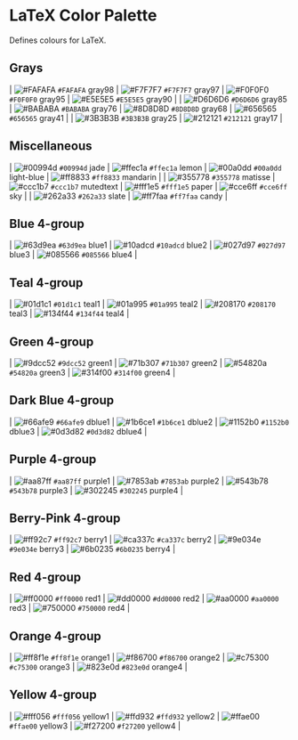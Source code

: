 # LaTeX Color Palette

Defines colours for LaTeX.

## Grays
| ![#FAFAFA](https://placehold.co/15x15/FAFAFA/FAFAFA.png) `#FAFAFA` gray98 | ![#F7F7F7](https://placehold.co/15x15/F7F7F7/F7F7F7.png) `#F7F7F7` gray97 | ![#F0F0F0](https://placehold.co/15x15/F0F0F0/F0F0F0.png) `#F0F0F0` gray95 | ![#E5E5E5](https://placehold.co/15x15/E5E5E5/E5E5E5.png) `#E5E5E5` gray90 |
| ![#D6D6D6](https://placehold.co/15x15/D6D6D6/D6D6D6.png) `#D6D6D6` gray85 | ![#BABABA](https://placehold.co/15x15/BABABA/BABABA.png) `#BABABA` gray76 | ![#8D8D8D](https://placehold.co/15x15/8D8D8D/8D8D8D.png) `#8D8D8D` gray68 | ![#656565](https://placehold.co/15x15/656565/656565.png) `#656565` gray41 |
| ![#3B3B3B](https://placehold.co/15x15/3B3B3B/3B3B3B.png) `#3B3B3B` gray25 | ![#212121](https://placehold.co/15x15/212121/212121.png) `#212121` gray17 |


## Miscellaneous
| ![#00994d](https://placehold.co/15x15/00994d/00994d.png) `#00994d` jade | ![#ffec1a](https://placehold.co/15x15/ffec1a/ffec1a.png) `#ffec1a` lemon | ![#00a0dd](https://placehold.co/15x15/00a0dd/00a0dd.png) `#00a0dd` light-blue | ![#ff8833](https://placehold.co/15x15/ff8833/ff8833.png) `#ff8833` mandarin |
| ![#355778](https://placehold.co/15x15/355778/355778.png) `#355778` matisse | ![#ccc1b7](https://placehold.co/15x15/ccc1b7/ccc1b7.png) `#ccc1b7` mutedtext | ![#fff1e5](https://placehold.co/15x15/fff1e5/fff1e5.png) `#fff1e5` paper | ![#cce6ff](https://placehold.co/15x15/cce6ff/cce6ff.png) `#cce6ff` sky |
| ![#262a33](https://placehold.co/15x15/262a33/262a33.png) `#262a33` slate | ![#ff7faa](https://placehold.co/15x15/ff7faa/ff7faa.png) `#ff7faa` candy |


## Blue 4-group
| ![#63d9ea](https://placehold.co/15x15/63d9ea/63d9ea.png) `#63d9ea` blue1 | ![#10adcd](https://placehold.co/15x15/10adcd/10adcd.png) `#10adcd` blue2 | ![#027d97](https://placehold.co/15x15/027d97/027d97.png) `#027d97` blue3 | ![#085566](https://placehold.co/15x15/085566/085566.png) `#085566` blue4 |


## Teal 4-group
| ![#01d1c1](https://placehold.co/15x15/01d1c1/01d1c1.png) `#01d1c1` teal1 | ![#01a995](https://placehold.co/15x15/01a995/01a995.png) `#01a995` teal2 | ![#208170](https://placehold.co/15x15/208170/208170.png) `#208170` teal3 | ![#134f44](https://placehold.co/15x15/134f44/134f44.png) `#134f44` teal4 |


## Green 4-group
| ![#9dcc52](https://placehold.co/15x15/9dcc52/9dcc52.png) `#9dcc52` green1 | ![#71b307](https://placehold.co/15x15/71b307/71b307.png) `#71b307` green2 | ![#54820a](https://placehold.co/15x15/54820a/54820a.png) `#54820a` green3 | ![#314f00](https://placehold.co/15x15/314f00/314f00.png) `#314f00` green4 |


## Dark Blue 4-group
| ![#66afe9](https://placehold.co/15x15/66afe9/66afe9.png) `#66afe9` dblue1 | ![#1b6ce1](https://placehold.co/15x15/1b6ce1/1b6ce1.png) `#1b6ce1` dblue2 | ![#1152b0](https://placehold.co/15x15/1152b0/1152b0.png) `#1152b0` dblue3 | ![#0d3d82](https://placehold.co/15x15/0d3d82/0d3d82.png) `#0d3d82` dblue4 |


## Purple 4-group
| ![#aa87ff](https://placehold.co/15x15/aa87ff/aa87ff.png) `#aa87ff` purple1 | ![#7853ab](https://placehold.co/15x15/7853ab/7853ab.png) `#7853ab` purple2 | ![#543b78](https://placehold.co/15x15/543b78/543b78.png) `#543b78` purple3 | ![#302245](https://placehold.co/15x15/302245/302245.png) `#302245` purple4 |


## Berry-Pink 4-group
| ![#ff92c7](https://placehold.co/15x15/ff92c7/ff92c7.png) `#ff92c7` berry1 | ![#ca337c](https://placehold.co/15x15/ca337c/ca337c.png) `#ca337c` berry2 | ![#9e034e](https://placehold.co/15x15/9e034e/9e034e.png) `#9e034e` berry3 | ![#6b0235](https://placehold.co/15x15/6b0235/6b0235.png) `#6b0235` berry4 |


## Red 4-group
| ![#ff0000](https://placehold.co/15x15/ff0000/ff0000.png) `#ff0000` red1 | ![#dd0000](https://placehold.co/15x15/dd0000/dd0000.png) `#dd0000` red2 | ![#aa0000](https://placehold.co/15x15/aa0000/aa0000.png) `#aa0000` red3 | ![#750000](https://placehold.co/15x15/750000/750000.png) `#750000` red4 |


## Orange 4-group
| ![#ff8f1e](https://placehold.co/15x15/ff8f1e/ff8f1e.png) `#ff8f1e` orange1 | ![#f86700](https://placehold.co/15x15/f86700/f86700.png) `#f86700` orange2 | ![#c75300](https://placehold.co/15x15/c75300/c75300.png) `#c75300` orange3 | ![#823e0d](https://placehold.co/15x15/823e0d/823e0d.png) `#823e0d` orange4 |


## Yellow 4-group
| ![#fff056](https://placehold.co/15x15/fff056/fff056.png) `#fff056` yellow1 | ![#ffd932](https://placehold.co/15x15/ffd932/ffd932.png) `#ffd932` yellow2 | ![#ffae00](https://placehold.co/15x15/ffae00/ffae00.png) `#ffae00` yellow3 | ![#f27200](https://placehold.co/15x15/f27200/f27200.png) `#f27200` yellow4 |


